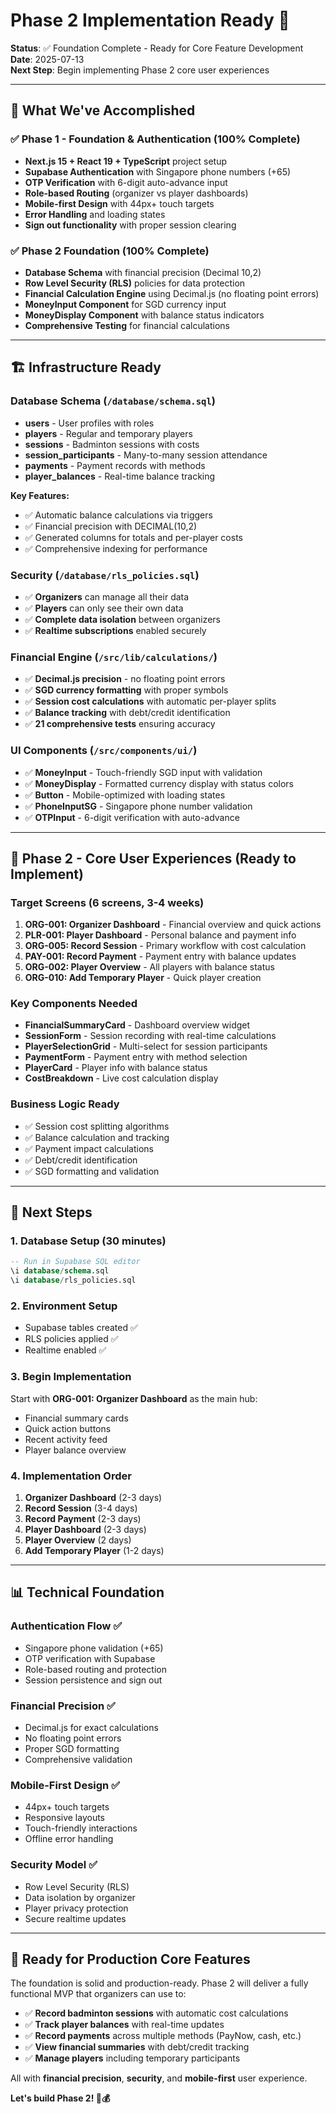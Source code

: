 # Phase 2 Implementation Ready 🚀

**Status**: ✅ Foundation Complete - Ready for Core Feature Development  
**Date**: 2025-07-13  
**Next Step**: Begin implementing Phase 2 core user experiences

---

## 🎯 What We've Accomplished

### ✅ Phase 1 - Foundation & Authentication (100% Complete)
- **Next.js 15 + React 19 + TypeScript** project setup
- **Supabase Authentication** with Singapore phone numbers (+65)
- **OTP Verification** with 6-digit auto-advance input
- **Role-based Routing** (organizer vs player dashboards)
- **Mobile-first Design** with 44px+ touch targets
- **Error Handling** and loading states
- **Sign out functionality** with proper session clearing

### ✅ Phase 2 Foundation (100% Complete)
- **Database Schema** with financial precision (Decimal 10,2)
- **Row Level Security (RLS)** policies for data protection
- **Financial Calculation Engine** using Decimal.js (no floating point errors)
- **MoneyInput Component** for SGD currency input
- **MoneyDisplay Component** with balance status indicators
- **Comprehensive Testing** for financial calculations

---

## 🏗️ Infrastructure Ready

### Database Schema (`/database/schema.sql`)
- **users** - User profiles with roles
- **players** - Regular and temporary players  
- **sessions** - Badminton sessions with costs
- **session_participants** - Many-to-many session attendance
- **payments** - Payment records with methods
- **player_balances** - Real-time balance tracking

**Key Features:**
- ✅ Automatic balance calculations via triggers
- ✅ Financial precision with DECIMAL(10,2)
- ✅ Generated columns for totals and per-player costs
- ✅ Comprehensive indexing for performance

### Security (`/database/rls_policies.sql`)
- ✅ **Organizers** can manage all their data
- ✅ **Players** can only see their own data
- ✅ **Complete data isolation** between organizers
- ✅ **Realtime subscriptions** enabled securely

### Financial Engine (`/src/lib/calculations/`)
- ✅ **Decimal.js precision** - no floating point errors
- ✅ **SGD currency formatting** with proper symbols
- ✅ **Session cost calculations** with automatic per-player splits
- ✅ **Balance tracking** with debt/credit identification
- ✅ **21 comprehensive tests** ensuring accuracy

### UI Components (`/src/components/ui/`)
- ✅ **MoneyInput** - Touch-friendly SGD input with validation
- ✅ **MoneyDisplay** - Formatted currency display with status colors
- ✅ **Button** - Mobile-optimized with loading states
- ✅ **PhoneInputSG** - Singapore phone number validation
- ✅ **OTPInput** - 6-digit verification with auto-advance

---

## 🎯 Phase 2 - Core User Experiences (Ready to Implement)

### Target Screens (6 screens, 3-4 weeks)
1. **ORG-001: Organizer Dashboard** - Financial overview and quick actions
2. **PLR-001: Player Dashboard** - Personal balance and payment info
3. **ORG-005: Record Session** - Primary workflow with cost calculation
4. **PAY-001: Record Payment** - Payment entry with balance updates
5. **ORG-002: Player Overview** - All players with balance status
6. **ORG-010: Add Temporary Player** - Quick player creation

### Key Components Needed
- **FinancialSummaryCard** - Dashboard overview widget
- **SessionForm** - Session recording with real-time calculations
- **PlayerSelectionGrid** - Multi-select for session participants
- **PaymentForm** - Payment entry with method selection
- **PlayerCard** - Player info with balance status
- **CostBreakdown** - Live cost calculation display

### Business Logic Ready
- ✅ Session cost splitting algorithms
- ✅ Balance calculation and tracking
- ✅ Payment impact calculations
- ✅ Debt/credit identification
- ✅ SGD formatting and validation

---

## 🚀 Next Steps

### 1. Database Setup (30 minutes)
```sql
-- Run in Supabase SQL editor
\i database/schema.sql
\i database/rls_policies.sql
```

### 2. Environment Setup
- Supabase tables created ✅
- RLS policies applied ✅
- Realtime enabled ✅

### 3. Begin Implementation
Start with **ORG-001: Organizer Dashboard** as the main hub:
- Financial summary cards
- Quick action buttons
- Recent activity feed
- Player balance overview

### 4. Implementation Order
1. **Organizer Dashboard** (2-3 days)
2. **Record Session** (3-4 days) 
3. **Record Payment** (2-3 days)
4. **Player Dashboard** (2-3 days)
5. **Player Overview** (2 days)
6. **Add Temporary Player** (1-2 days)

---

## 📊 Technical Foundation

### Authentication Flow ✅
- Singapore phone validation (+65)
- OTP verification with Supabase
- Role-based routing and protection
- Session persistence and sign out

### Financial Precision ✅
- Decimal.js for exact calculations
- No floating point errors
- Proper SGD formatting
- Comprehensive validation

### Mobile-First Design ✅
- 44px+ touch targets
- Responsive layouts
- Touch-friendly interactions
- Offline error handling

### Security Model ✅
- Row Level Security (RLS)
- Data isolation by organizer
- Player privacy protection
- Secure realtime updates

---

## 🎉 Ready for Production Core Features

The foundation is solid and production-ready. Phase 2 will deliver a fully functional MVP that organizers can use to:

- ✅ **Record badminton sessions** with automatic cost calculations
- ✅ **Track player balances** with real-time updates  
- ✅ **Record payments** across multiple methods (PayNow, cash, etc.)
- ✅ **View financial summaries** with debt/credit tracking
- ✅ **Manage players** including temporary participants

All with **financial precision**, **security**, and **mobile-first** user experience.

**Let's build Phase 2! 🏸💰**
